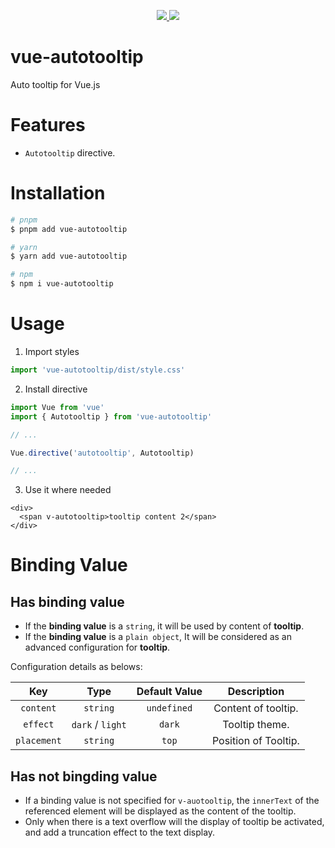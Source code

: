 <p align="center">
  <a href="https://www.npmjs.org/package/vue-autotooltip">
    <img src="https://img.shields.io/npm/v/vue-autotooltip.svg">
  </a>
  <a href="https://npmcharts.com/compare/vue-autotooltip?minimal=true">
    <img src="https://img.shields.io/npm/dm/vue-autotooltip.svg">
  </a>
  <br>
</p>

# vue-autotooltip

Auto tooltip for Vue.js

# Features

- `Autotooltip` directive.

# Installation

```bash
# pnpm
$ pnpm add vue-autotooltip

# yarn
$ yarn add vue-autotooltip

# npm
$ npm i vue-autotooltip
```

# Usage

1. Import styles

```ts
import 'vue-autotooltip/dist/style.css'
```

2. Install directive

```ts
import Vue from 'vue'
import { Autotooltip } from 'vue-autotooltip'

// ...

Vue.directive('autotooltip', Autotooltip)

// ...
```

3. Use it where needed

```vue
<div>
  <span v-autotooltip>tooltip content 2</span>
</div>
```

# Binding Value

## Has binding value

- If the **binding value** is a `string`, it will be used by content of **tooltip**.
- If the **binding value** is a `plain object`, It will be considered as an advanced configuration for **tooltip**.

Configuration details as belows:

|     Key     |       Type       | Default Value |     Description      |
| :---------: | :--------------: | :-----------: | :------------------: |
|  `content`  |     `string`     |  `undefined`  | Content of tooltip.  |
|  `effect`   | `dark` / `light` |    `dark`     |    Tooltip theme.    |
| `placement` |     `string`     |     `top`     | Position of Tooltip. |

## Has not bingding value

- If a binding value is not specified for `v-auotooltip`, the `innerText` of the referenced element will be displayed as the content of the tooltip.
- Only when there is a text overflow will the display of tooltip be activated, and add a truncation effect to the text display.
